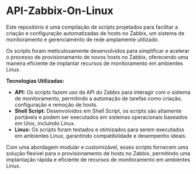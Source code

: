 # API-Zabbix-On-Linux

Este repositório é uma compilação de scripts projetados para facilitar a criação e configuração automatizadas de hosts no Zabbix, um sistema de monitoramento e gerenciamento de rede amplamente utilizado.

Os scripts foram meticulosamente desenvolvidos para simplificar e acelerar o processo de provisionamento de novos hosts no Zabbix, oferecendo uma maneira eficiente de implantar recursos de monitoramento em ambientes Linux.

**Tecnologias Utilizadas:**
- **API:** Os scripts fazem uso da API do Zabbix para interagir com o sistema de monitoramento, permitindo a automação de tarefas como criação, configuração e remoção de hosts.
- **Shell Script:** Desenvolvidos em Shell Script, os scripts são altamente portáveis e podem ser executados em sistemas operacionais baseados em Unix, incluindo Linux.
- **Linux:** Os scripts foram testados e otimizados para serem executados em ambientes Linux, garantindo compatibilidade e desempenho ideais.

Com uma abordagem modular e customizável, esses scripts fornecem uma solução flexível para o provisionamento de hosts no Zabbix, permitindo uma implantação rápida e eficiente de recursos de monitoramento em ambientes Linux.
